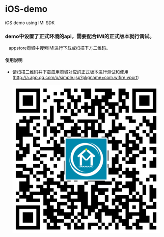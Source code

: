 # iOS-demo
iOS demo using IMI SDK
### demo中设置了正式环境的api，需要配合IMI的正式版本就行调试。
    appstore商城中搜索IMI进行下载或扫描下方二维码。


#### 使用说明

- 请扫描二维码并下载应用商城对应的正式版本进行测试和使用  
  (http://a.app.qq.com/o/simple.jsp?pkgname=com.wifire.vport)  
  <img src="https://github.com/imiapp/imi/blob/master/download_QR.png" width="660" />
